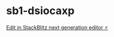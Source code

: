 # sb1-dsiocaxp

[Edit in StackBlitz next generation editor ⚡️](https://stackblitz.com/~/github.com/ff6f8d68/sb1-dsiocaxp)